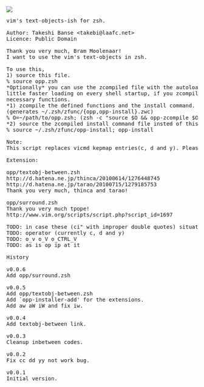 <img src="https://github.com/hchbaw/opp.zsh/raw/readme/ciw.png" />

<pre>
vim's text-objects-ish for zsh.

Author: Takeshi Banse &lt;takebi@laafc.net&gt;
Licence: Public Domain

Thank you very much, Bram Moolenaar!
I want to use the vim's text-objects in zsh.

To use this,
1) source this file.
% source opp.zsh
*Optionally* you can use the zcompiled file with the autoloading for a
little faster loading on every shell startup, if you zcompile the
necessary functions.
*1) zcompile the defined functions and the install command.
(generates ~/.zsh/zfunc/{opp,opp-install}.zwc)
% O=~/path/to/opp.zsh; (zsh -c "source $O && opp-zcompile $O ~/.zsh/zfunc")
*2) source the zcompiled install command file insted of this file.
% source ~/.zsh/zfunc/opp-install; opp-install

Note:
This script replaces vicmd kepmap entries(c, d and y). Please beware of.

Extension:

opp/textobj-between.zsh
http://d.hatena.ne.jp/thinca/20100614/1276448745
http://d.hatena.ne.jp/tarao/20100715/1279185753
Thank you very much, thinca and tarao!

opp/surround.zsh
Thank you very much tpope!
http://www.vim.org/scripts/script.php?script_id=1697

TODO: in case these (ci" with improper double quotes) situations.
TODO: operator (currently c, d and y)
TODO: o_v o_V o_CTRL_V
TODO: as is op ip at it

History

v0.0.6
Add opp/surround.zsh

v0.0.5
Add opp/textobj-between.zsh
Add `opp-installer-add' for the extensions.
Add aw aW iW and fix iw.

v0.0.4
Add textobj-between link.

v0.0.3
Cleanup inbetween codes.

v0.0.2
Fix cc dd yy not work bug.

v0.0.1
Initial version.
</pre>
